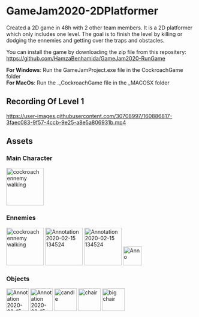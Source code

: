 # GameJam2020-2DPlatformer
Created a 2D game in 48h with 2 other team members. It is a 2D platformer which only includes one level. The goal is to finish the level by killing or dodging the ennemies and getting over the traps and obstacles.

You can install the game by downloading the zip file from this repositery: https://github.com/HamzaBenhamida/GameJam2020-RunGame
  
**For Windows**: Run the GameJamProject.exe file in the CockroachGame folder  
**For MacOs**: Run the ._CockroachGame file in the _MACOSX folder  

## Recording Of Level 1 
https://user-images.githubusercontent.com/30708997/160886817-3faec083-9f57-4ccb-9e25-a8e5a806931b.mp4

## Assets

### Main Character

<img width="100" alt="cockroach ennemy walking" src="https://user-images.githubusercontent.com/30708997/160887960-71aaf88a-1444-4114-95f5-d555698beeeb.png">

### Ennemies

<img width="100" alt="cockroach ennemy walking" src="https://user-images.githubusercontent.com/30708997/160887364-5a6dce2e-8627-4f4a-a515-5aca2c77b006.png">
<img width="100" alt="Annotation 2020-02-15 134524" src="https://user-images.githubusercontent.com/30708997/160887415-0db91d8e-46f5-4b7a-a959-06d2993d3089.png">
<img width="100" alt="Annotation 2020-02-15 134524" src="https://user-images.githubusercontent.com/30708997/160887445-14baf254-47df-4715-886b-09b8ced44224.jpg">
<img width="50" alt="Anno" src="https://user-images.githubusercontent.com/30708997/160887634-f034693c-04d7-4cf1-be3d-855c50e47a1e.png">

### Objects
<img width="60" alt="Annotation 2020-02-15 103631" src="https://user-images.githubusercontent.com/30708997/160887669-43dd8b45-fda5-4fa8-b59d-6e14e3125508.png">
<img width="60" alt="Annotation 2020-02-15 163326" src="https://user-images.githubusercontent.com/30708997/160887701-b0c42bc1-e07e-42f8-88a0-97bb9001dce1.png">
<img width="60" alt="candle" src="https://user-images.githubusercontent.com/30708997/160887790-70c90a58-9e7b-4c07-9123-c6b9e5cba43a.png">
<img width="60" alt="chair" src="https://user-images.githubusercontent.com/30708997/160887815-d866d22b-3ee6-4dc6-b861-428eaf92f2aa.png">
<img width="60" alt="big chair" src="https://user-images.githubusercontent.com/30708997/160887828-fba0e47c-bd10-4878-bd89-33aef881c035.png">
